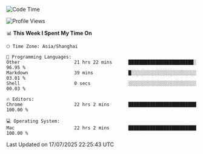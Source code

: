 <!--START_SECTION:waka-->
![Code Time](http://img.shields.io/badge/Code%20Time-4%2C221%20hrs%2010%20mins-blue)

![Profile Views](http://img.shields.io/badge/Profile%20Views-0-blue)

📊 **This Week I Spent My Time On** 

```text
🕑︎ Time Zone: Asia/Shanghai

💬 Programming Languages: 
Other                    21 hrs 22 mins      ████████████████████████░   96.95 % 
Markdown                 39 mins             █░░░░░░░░░░░░░░░░░░░░░░░░   03.01 % 
Shell                    0 secs              ░░░░░░░░░░░░░░░░░░░░░░░░░   00.03 % 

🔥 Editors: 
Chrome                   22 hrs 2 mins       █████████████████████████   100.00 % 

💻 Operating System: 
Mac                      22 hrs 2 mins       █████████████████████████   100.00 % 
```


 Last Updated on 17/07/2025 22:25:43 UTC
<!--END_SECTION:waka-->